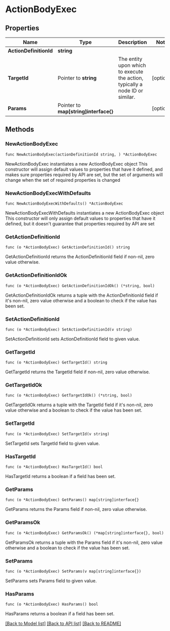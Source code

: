 # ActionBodyExec

## Properties

Name | Type | Description | Notes
------------ | ------------- | ------------- | -------------
**ActionDefinitionId** | **string** |  | 
**TargetId** | Pointer to **string** | The entity upon which to execute the action, typically a node ID or similar. | [optional] 
**Params** | Pointer to **map[string]interface{}** |  | [optional] 

## Methods

### NewActionBodyExec

`func NewActionBodyExec(actionDefinitionId string, ) *ActionBodyExec`

NewActionBodyExec instantiates a new ActionBodyExec object
This constructor will assign default values to properties that have it defined,
and makes sure properties required by API are set, but the set of arguments
will change when the set of required properties is changed

### NewActionBodyExecWithDefaults

`func NewActionBodyExecWithDefaults() *ActionBodyExec`

NewActionBodyExecWithDefaults instantiates a new ActionBodyExec object
This constructor will only assign default values to properties that have it defined,
but it doesn't guarantee that properties required by API are set

### GetActionDefinitionId

`func (o *ActionBodyExec) GetActionDefinitionId() string`

GetActionDefinitionId returns the ActionDefinitionId field if non-nil, zero value otherwise.

### GetActionDefinitionIdOk

`func (o *ActionBodyExec) GetActionDefinitionIdOk() (*string, bool)`

GetActionDefinitionIdOk returns a tuple with the ActionDefinitionId field if it's non-nil, zero value otherwise
and a boolean to check if the value has been set.

### SetActionDefinitionId

`func (o *ActionBodyExec) SetActionDefinitionId(v string)`

SetActionDefinitionId sets ActionDefinitionId field to given value.


### GetTargetId

`func (o *ActionBodyExec) GetTargetId() string`

GetTargetId returns the TargetId field if non-nil, zero value otherwise.

### GetTargetIdOk

`func (o *ActionBodyExec) GetTargetIdOk() (*string, bool)`

GetTargetIdOk returns a tuple with the TargetId field if it's non-nil, zero value otherwise
and a boolean to check if the value has been set.

### SetTargetId

`func (o *ActionBodyExec) SetTargetId(v string)`

SetTargetId sets TargetId field to given value.

### HasTargetId

`func (o *ActionBodyExec) HasTargetId() bool`

HasTargetId returns a boolean if a field has been set.

### GetParams

`func (o *ActionBodyExec) GetParams() map[string]interface{}`

GetParams returns the Params field if non-nil, zero value otherwise.

### GetParamsOk

`func (o *ActionBodyExec) GetParamsOk() (*map[string]interface{}, bool)`

GetParamsOk returns a tuple with the Params field if it's non-nil, zero value otherwise
and a boolean to check if the value has been set.

### SetParams

`func (o *ActionBodyExec) SetParams(v map[string]interface{})`

SetParams sets Params field to given value.

### HasParams

`func (o *ActionBodyExec) HasParams() bool`

HasParams returns a boolean if a field has been set.


[[Back to Model list]](../README.md#documentation-for-models) [[Back to API list]](../README.md#documentation-for-api-endpoints) [[Back to README]](../README.md)


